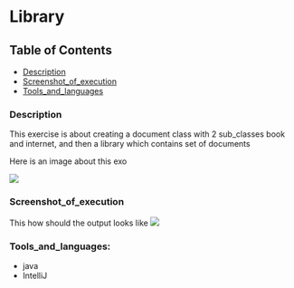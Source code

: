 ﻿<h1>Library</h1>

## Table of Contents

- [Description](#Description)
- [Screenshot_of_execution](#Screenshot_of_execution)
- [Tools_and_languages](#Tools_and_languages)

<h3>Description</h3>

This exercise is about creating a document class with 2 sub_classes book and internet, and then a library which contains set of documents

Here is an image about this exo

<img src="https://imgur.com/qDjLaSr.png">

<h3>Screenshot_of_execution</h3>
This how should the output looks like

<img src="https://imgur.com/hwZn4rX.png">

<h3>Tools_and_languages:</h3>

- java
- IntelliJ
